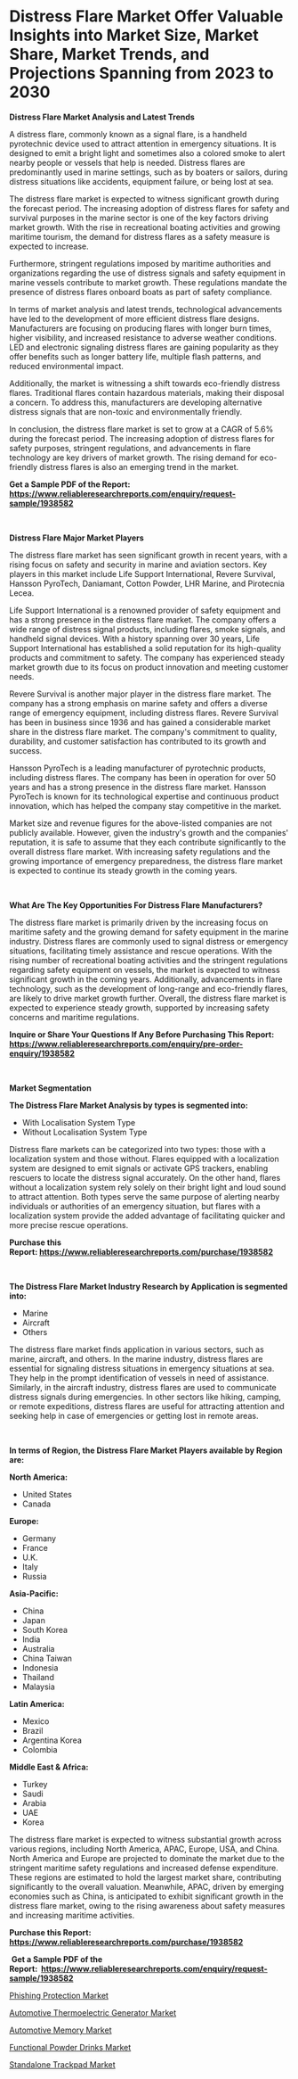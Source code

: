 <p><h1>Distress Flare Market Offer Valuable Insights into Market Size, Market Share, Market Trends, and Projections Spanning from 2023 to 2030</h1></p><p><strong>Distress Flare Market Analysis and Latest Trends</strong></p>
<p><p>A distress flare, commonly known as a signal flare, is a handheld pyrotechnic device used to attract attention in emergency situations. It is designed to emit a bright light and sometimes also a colored smoke to alert nearby people or vessels that help is needed. Distress flares are predominantly used in marine settings, such as by boaters or sailors, during distress situations like accidents, equipment failure, or being lost at sea.</p><p>The distress flare market is expected to witness significant growth during the forecast period. The increasing adoption of distress flares for safety and survival purposes in the marine sector is one of the key factors driving market growth. With the rise in recreational boating activities and growing maritime tourism, the demand for distress flares as a safety measure is expected to increase.</p><p>Furthermore, stringent regulations imposed by maritime authorities and organizations regarding the use of distress signals and safety equipment in marine vessels contribute to market growth. These regulations mandate the presence of distress flares onboard boats as part of safety compliance.</p><p>In terms of market analysis and latest trends, technological advancements have led to the development of more efficient distress flare designs. Manufacturers are focusing on producing flares with longer burn times, higher visibility, and increased resistance to adverse weather conditions. LED and electronic signaling distress flares are gaining popularity as they offer benefits such as longer battery life, multiple flash patterns, and reduced environmental impact.</p><p>Additionally, the market is witnessing a shift towards eco-friendly distress flares. Traditional flares contain hazardous materials, making their disposal a concern. To address this, manufacturers are developing alternative distress signals that are non-toxic and environmentally friendly.</p><p>In conclusion, the distress flare market is set to grow at a CAGR of 5.6% during the forecast period. The increasing adoption of distress flares for safety purposes, stringent regulations, and advancements in flare technology are key drivers of market growth. The rising demand for eco-friendly distress flares is also an emerging trend in the market.</p></p>
<p><strong>Get a Sample PDF of the Report:&nbsp; <a href="https://www.reliableresearchreports.com/enquiry/request-sample/1938582">https://www.reliableresearchreports.com/enquiry/request-sample/1938582</a></strong></p>
<p>&nbsp;</p>
<p><strong>Distress Flare Major Market Players</strong></p>
<p><p>The distress flare market has seen significant growth in recent years, with a rising focus on safety and security in marine and aviation sectors. Key players in this market include Life Support International, Revere Survival, Hansson PyroTech, Daniamant, Cotton Powder, LHR Marine, and Pirotecnia Lecea.</p><p>Life Support International is a renowned provider of safety equipment and has a strong presence in the distress flare market. The company offers a wide range of distress signal products, including flares, smoke signals, and handheld signal devices. With a history spanning over 30 years, Life Support International has established a solid reputation for its high-quality products and commitment to safety. The company has experienced steady market growth due to its focus on product innovation and meeting customer needs.</p><p>Revere Survival is another major player in the distress flare market. The company has a strong emphasis on marine safety and offers a diverse range of emergency equipment, including distress flares. Revere Survival has been in business since 1936 and has gained a considerable market share in the distress flare market. The company's commitment to quality, durability, and customer satisfaction has contributed to its growth and success.</p><p>Hansson PyroTech is a leading manufacturer of pyrotechnic products, including distress flares. The company has been in operation for over 50 years and has a strong presence in the distress flare market. Hansson PyroTech is known for its technological expertise and continuous product innovation, which has helped the company stay competitive in the market.</p><p>Market size and revenue figures for the above-listed companies are not publicly available. However, given the industry's growth and the companies' reputation, it is safe to assume that they each contribute significantly to the overall distress flare market. With increasing safety regulations and the growing importance of emergency preparedness, the distress flare market is expected to continue its steady growth in the coming years.</p></p>
<p>&nbsp;</p>
<p><strong>What Are The Key Opportunities For Distress Flare Manufacturers?</strong></p>
<p><p>The distress flare market is primarily driven by the increasing focus on maritime safety and the growing demand for safety equipment in the marine industry. Distress flares are commonly used to signal distress or emergency situations, facilitating timely assistance and rescue operations. With the rising number of recreational boating activities and the stringent regulations regarding safety equipment on vessels, the market is expected to witness significant growth in the coming years. Additionally, advancements in flare technology, such as the development of long-range and eco-friendly flares, are likely to drive market growth further. Overall, the distress flare market is expected to experience steady growth, supported by increasing safety concerns and maritime regulations.</p></p>
<p><strong>Inquire or Share Your Questions If Any Before Purchasing This Report: <a href="https://www.reliableresearchreports.com/enquiry/pre-order-enquiry/1938582">https://www.reliableresearchreports.com/enquiry/pre-order-enquiry/1938582</a></strong></p>
<p>&nbsp;</p>
<p><strong>Market Segmentation</strong></p>
<p><strong>The Distress Flare Market Analysis by types is segmented into:</strong></p>
<p><ul><li>With Localisation System Type</li><li>Without Localisation System Type</li></ul></p>
<p><p>Distress flare markets can be categorized into two types: those with a localization system and those without. Flares equipped with a localization system are designed to emit signals or activate GPS trackers, enabling rescuers to locate the distress signal accurately. On the other hand, flares without a localization system rely solely on their bright light and loud sound to attract attention. Both types serve the same purpose of alerting nearby individuals or authorities of an emergency situation, but flares with a localization system provide the added advantage of facilitating quicker and more precise rescue operations.</p></p>
<p><strong>Purchase this Report:&nbsp;<a href="https://www.reliableresearchreports.com/purchase/1938582">https://www.reliableresearchreports.com/purchase/1938582</a></strong></p>
<p>&nbsp;</p>
<p><strong>The Distress Flare Market Industry Research by Application is segmented into:</strong></p>
<p><ul><li>Marine</li><li>Aircraft</li><li>Others</li></ul></p>
<p><p>The distress flare market finds application in various sectors, such as marine, aircraft, and others. In the marine industry, distress flares are essential for signaling distress situations in emergency situations at sea. They help in the prompt identification of vessels in need of assistance. Similarly, in the aircraft industry, distress flares are used to communicate distress signals during emergencies. In other sectors like hiking, camping, or remote expeditions, distress flares are useful for attracting attention and seeking help in case of emergencies or getting lost in remote areas.</p></p>
<p>&nbsp;</p>
<p><strong>In terms of Region, the Distress Flare Market Players available by Region are:</strong></p>
<p>
    <p> <strong> North America: </strong>
        <ul>
            <li>United States</li>
            <li>Canada</li>
        </ul>
        </p> 
    <p> <strong> Europe: </strong>
        <ul>
            <li>Germany</li>
            <li>France</li>
            <li>U.K.</li>
            <li>Italy</li>
            <li>Russia</li>
        </ul>
        </p> 
    <p> <strong> Asia-Pacific: </strong>
        <ul>
            <li>China</li>
            <li>Japan</li>
            <li>South Korea</li>
            <li>India</li>
            <li>Australia</li>
            <li>China Taiwan</li>
            <li>Indonesia</li>
            <li>Thailand</li>
            <li>Malaysia</li>
        </ul>
        </p> 
    <p> <strong> Latin America: </strong>
        <ul>
            <li>Mexico</li>
            <li>Brazil</li>
            <li>Argentina Korea</li>
            <li>Colombia</li>
        </ul>
        </p> 
    <p> <strong> Middle East & Africa: </strong>
        <ul>
            <li>Turkey</li>
            <li>Saudi</li>
            <li>Arabia</li>
            <li>UAE</li>
            <li>Korea</li>
        </ul>
    </p>
    </p>
<p><p>The distress flare market is expected to witness substantial growth across various regions, including North America, APAC, Europe, USA, and China. North America and Europe are projected to dominate the market due to the stringent maritime safety regulations and increased defense expenditure. These regions are estimated to hold the largest market share, contributing significantly to the overall valuation. Meanwhile, APAC, driven by emerging economies such as China, is anticipated to exhibit significant growth in the distress flare market, owing to the rising awareness about safety measures and increasing maritime activities.</p></p>
<p><strong>Purchase this Report: <a href="https://www.reliableresearchreports.com/purchase/1938582">https://www.reliableresearchreports.com/purchase/1938582</a></strong></p>
<p>&nbsp;<strong>Get a Sample PDF of the Report:&nbsp;&nbsp;<a href="https://www.reliableresearchreports.com/enquiry/request-sample/1938582">https://www.reliableresearchreports.com/enquiry/request-sample/1938582</a></strong></p>
<p><strong></strong></p>
<p><p><a href="https://www.linkedin.com/pulse/decoding-phishing-protection-market-deep-dive-latest-trends-qyrze/">Phishing Protection Market</a></p><p><a href="https://github.com/rexevange/Market-Research-Report-List-1/blob/main/automotive-thermoelectric-generator-market.md">Automotive Thermoelectric Generator Market</a></p><p><a href="https://github.com/FassouRP/Market-Research-Report-List-1/blob/main/automotive-memory-market.md">Automotive Memory Market</a></p><p><a href="https://www.linkedin.com/pulse/decoding-functional-powder-drinks-market-deep-dive-latest-fgzte/">Functional Powder Drinks Market</a></p><p><a href="https://medium.com/@sanju991215/standalone-trackpad-market-size-and-market-trends-complete-industry-overview-2023-to-2030-97e546b209b0">Standalone Trackpad Market</a></p></p>